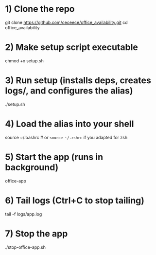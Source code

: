 # 1) Clone the repo
git clone https://github.com/ceceece/office_availability.git
cd office_availability

# 2) Make setup script executable
chmod +x setup.sh

# 3) Run setup (installs deps, creates logs/, and configures the alias)
./setup.sh

# 4) Load the alias into your shell
source ~/.bashrc   # or `source ~/.zshrc` if you adapted for zsh

# 5) Start the app (runs in background)
office-app

# 6) Tail logs (Ctrl+C to stop tailing)
tail -f logs/app.log

# 7) Stop the app
./stop-office-app.sh
